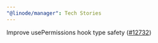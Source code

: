 ```yaml
---
"@linode/manager": Tech Stories
---
```


Improve usePermissions hook type safety ([#12732](https://github.com/linode/manager/pull/12732))
